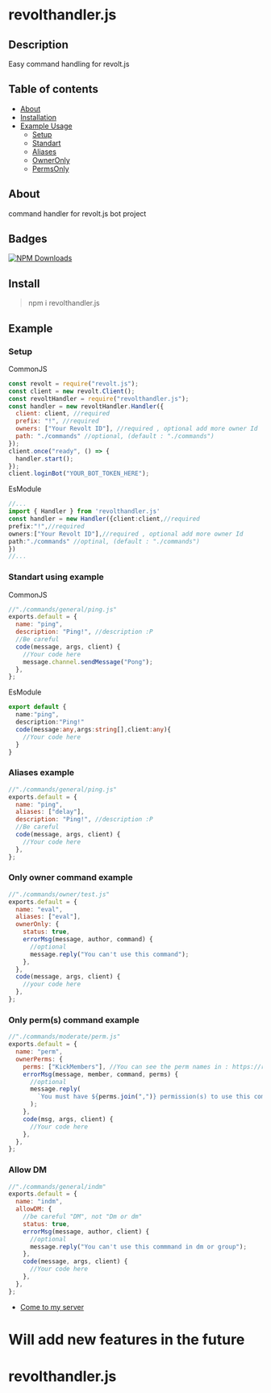 # revolthandler.js

## Description

Easy command handling for revolt.js

## Table of contents

- [About](#about)
- [Installation](#install)
- [Example Usage](#example)
  - [Setup](#setup)
  - [Standart](#standart-using-example)
  - [Aliases](#aliases-example)
  - [OwnerOnly](#only-owner-command-example)
  - [PermsOnly](#only-perms-command-example)

## About

command handler for revolt.js bot project

## Badges

[![NPM Downloads](https://img.shields.io/npm/dt/revolthandler.js.svg?style=flat-square)](https://www.npmjs.com/package/revolthandler.js)

## Install

> npm i revolthandler.js

## Example

### Setup

CommonJS

```js
const revolt = require("revolt.js");
const client = new revolt.Client();
const revoltHandler = require("revolthandler.js");
const handler = new revoltHandler.Handler({
  client: client, //required
  prefix: "!", //required
  owners: ["Your Revolt ID"], //required , optional add more owner Id
  path: "./commands" //optional, (default : "./commands")
});
client.once("ready", () => {
  handler.start();
});
client.loginBot("YOUR_BOT_TOKEN_HERE");
```

EsModule

```ts
//...
import { Handler } from 'revolthandler.js'
const handler = new Handler({client:client,//required
prefix:"!",//required
owners:["Your Revolt ID"],//required , optional add more owner Id
path:"./commands" //optinal, (default : "./commands")
})
//...
```

### Standart using example

CommonJS

```js
//"./commands/general/ping.js"
exports.default = {
  name: "ping",
  description: "Ping!", //description :P
  //Be careful
  code(message, args, client) {
    //Your code here
    message.channel.sendMessage("Pong");
  },
};
```

EsModule

```ts
export default {
  name:"ping",
  description:"Ping!"
  code(message:any,args:string[],client:any){
    //Your code here
  }
}
```

### Aliases example

```js
//"./commands/general/ping.js"
exports.default = {
  name: "ping",
  aliases: ["delay"],
  description: "Ping!", //description :P
  //Be careful
  code(message, args, client) {
    //Your code here
  },
};
```

### Only owner command example

```js
//"./commands/owner/test.js"
exports.default = {
  name: "eval",
  aliases: ["eval"],
  ownerOnly: {
    status: true,
    errorMsg(message, author, command) {
      //optional
      message.reply("You can't use this command");
    },
  },
  code(message, args, client) {
    //your code here
  },
};
```

### Only perm(s) command example

```js
//"./commands/moderate/perm.js"
exports.default = {
  name: "perm",
  ownerPerms: {
    perms: ["KickMembers"], //You can see the perm names in : https://revolt.js.org/modules/permissions_definitions.html#Permission (onlyString)
    errorMsg(message, member, command, perms) {
      //optional
      message.reply(
        `You must have ${perms.join(",")} permission(s) to use this command`
      );
    },
    code(msg, args, client) {
      //Your code here
    },
  },
};
```

### Allow DM

```js
//"./commands/general/indm"
exports.default = {
  name: "indm",
  allowDM: {
    //be careful "DM", not "Dm or dm"
    status: true,
    errorMsg(message, author, client) {
      //optional
      message.reply("You can't use this commmand in dm or group");
    },
    code(message, args, client) {
      //Your code here
    },
  },
};
```

- [Come to my server](https://rvlt.gg/zrmFWtJz)

# Will add new features in the future

# revolthandler.js
